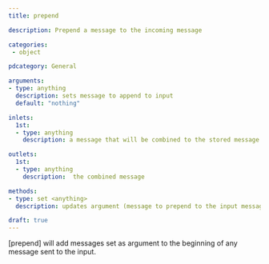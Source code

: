 ```yaml
---
title: prepend

description: Prepend a message to the incoming message

categories:
 - object

pdcategory: General

arguments:
- type: anything
  description: sets message to append to input
  default: "nothing"

inlets:
  1st:
  - type: anything
    description: a message that will be combined to the stored message

outlets:
  1st:
  - type: anything
    description:  the combined message

methods:
- type: set <anything>
  description: updates argument (message to prepend to the input message)

draft: true
---
```


[prepend] will add messages set as argument to the beginning of any message sent to the input.